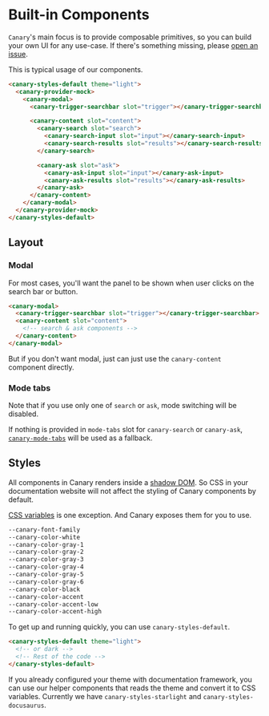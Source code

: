 # Built-in Components

`Canary`'s main focus is to provide composable primitives, so you can build your own UI for any use-case.
If there's something missing, please [open an issue](https://github.com/fastrepl/canary/issues/new).

This is typical usage of our components.

```html
<canary-styles-default theme="light">
  <canary-provider-mock>
    <canary-modal>
      <canary-trigger-searchbar slot="trigger"></canary-trigger-searchbar>

      <canary-content slot="content">
        <canary-search slot="search">
          <canary-search-input slot="input"></canary-search-input>
          <canary-search-results slot="results"></canary-search-results>
        </canary-search>

        <canary-ask slot="ask">
          <canary-ask-input slot="input"></canary-ask-input>
          <canary-ask-results slot="results"></canary-ask-results>
        </canary-ask>
      </canary-content>
    </canary-modal>
  </canary-provider-mock>
</canary-styles-default>
```

## Layout

### Modal

For most cases, you'll want the panel to be shown when user clicks on the search bar or button.

```html
<canary-modal>
  <canary-trigger-searchbar slot="trigger"></canary-trigger-searchbar>
  <canary-content slot="content">
    <!-- search & ask components -->
  </canary-content>
</canary-modal>
```

But if you don't want modal, just can just use the `canary-content` component directly.

### Mode tabs

Note that if you use only one of `search` or `ask`, mode switching will be disabled.

If nothing is provided in `mode-tabs` slot for `canary-search` or `canary-ask`, [`canary-mode-tabs`](https://github.com/fastrepl/canary/blob/main/js/packages/web/src/canary-ask.ts) will be used as a fallback.

## Styles

All components in Canary renders inside a [shadow DOM](https://developer.mozilla.org/en/docs/Web/API/Web_components/Using_shadow_DOM). So CSS in your documentation website will not affect the styling of Canary components by default.

[CSS variables](https://developer.mozilla.org/en-US/docs/Web/CSS/Using_CSS_custom_properties) is one exception. And Canary exposes them for you to use.

```css
--canary-font-family
--canary-color-white
--canary-color-gray-1
--canary-color-gray-2
--canary-color-gray-3
--canary-color-gray-4
--canary-color-gray-5
--canary-color-gray-6
--canary-color-black
--canary-color-accent
--canary-color-accent-low
--canary-color-accent-high
```

To get up and running quickly, you can use `canary-styles-default`.

```html
<canary-styles-default theme="light">
  <!-- or dark -->
  <!-- Rest of the code -->
</canary-styles-default>
```

If you already configured your theme with documentation framework, you can use our helper components that reads the theme and convert it to CSS variables. Currently we have `canary-styles-starlight` and `canary-styles-docusaurus`.
